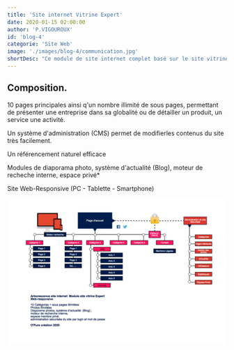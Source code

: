 ```yaml
---
title: 'Site internet Vitrine Expert'
date: 2020-01-15 02:00:00
author: 'P.VIGOUROUX'
id: 'blog-4'
categorie: 'Site Web'
image: './images/blog-4/communication.jpg'
shortDesc: "Ce module de site internet complet basé sur le site vitrine plus permet d'incorporer plusieurs modules supplémentaires afin d'optimiser votre activité sur internet"
---
```


<div class="rn-blog-meta-area section-pb-xl">
    <div class="row">
        <div class="col-1 offset-1">
            <h2>Composition.</h2>
        </div>
        <div class="col-2 offset-1">
            <div class="rn-blog-content">
                <p>10 pages principales ainsi q'un nombre illimité de sous pages, permettant de présenter une entreprise dans sa globalité ou de détailler un produit, un service une activité.</p>
                <p>Un système d'administration (CMS) permet de modifierles contenus du site très facilement.</p>
                <p>Un référencement naturel efficace</p>
                <p>Modules de diaporama photo, système d'actualité (Blog), moteur de recheche interne, espace privé*</p>
                <p>Site Web-Responsive (PC - Tablette - Smartphone)</p>
            </div>
        </div>
    </div>
</div>

<div class="full-width-box">
    <img src="./images/blog-4/module-site-vitrine-expert.jpg" alt="création de site vitrine à Cognac en Charente"/>
</div>

